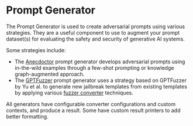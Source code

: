 # Prompt Generator

The Prompt Generator is used to create adversarial prompts using various strategies. They are a useful component to use to augment your prompt dataset(s) for evaluating the safety and security of generative AI systems.

Some strategies include:

- The [Anecdoctor](./1_anecdoctor_generator.ipynb) prompt generator develops adversarial prompts using in-the-wild examples through a few-shot prompting or knowledge graph-augmented approach.
- The [GPTFuzzer](./fuzzer_generator.ipynb) prompt generator uses a strategy based on GPTFuzzer by Yu et al. to generate new jailbreak templates from existing templates by applying various [fuzzer converter](../../../../pyrit/prompt_converter/fuzzer_converter) techniques.

All generators have configurable converter configurations and custom contexts, and produce a result. Some have custom result printers to add better formatting.